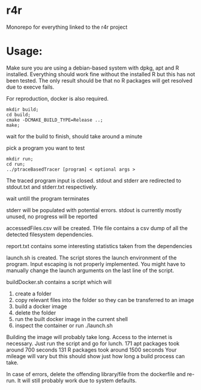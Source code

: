 # r4r
Monorepo for everything linked to the r4r project

# Usage:
Make sure you are using a debian-based system with dpkg, apt and R installed. 
Everything should work fine without the installed R but this has not been tested. The only result should be that no R packages will get resolved due to execve fails.

For reproduction, docker is also required.

```
mkdir build;
cd build;
cmake -DCMAKE_BUILD_TYPE=Release ..;
make;
```
wait for the build to finish, should take around a minute

pick a program you want to test
```
mkdir run;
cd run;
../ptraceBasedTracer [program] < optional args >
```
The traced program input is closed.
stdout and stderr are redirected to stdout.txt and stderr.txt respectively.

wait untill the program terminates

stderr will be populated with potential errors.
stdout is currently mostly unused, no progress will be reported

accessedFiles.csv will be created. THe file contains a csv dump of all the detected filesystem dependencies.
 
report.txt contains some interesting statistics taken from the dependencies

 launch.sh is created. The script stores the launch environment of the program.
Input escaping is not properly implemented. You might have to manually change the launch arguments on the last line of the script.

buildDocker.sh contains a script which will
1. create a folder
2. copy relevant files into the folder so they can be transferred to an image
3. build a docker image  
4. delete the folder
5. run the built docker image in the current shell
6. inspect the container or run ./launch.sh 

Building the image will probably take long. Access to the internet is necessary. Just run the script and go for lunch.
171 apt packages took around 700 seconds
131 R packages took around 1500 seconds
Your mileage will vary but this should show just how long a build process can take.

In case of errors, delete the offending library/file from the dockerfile and re-run. It will still probably work due to system defaults.
